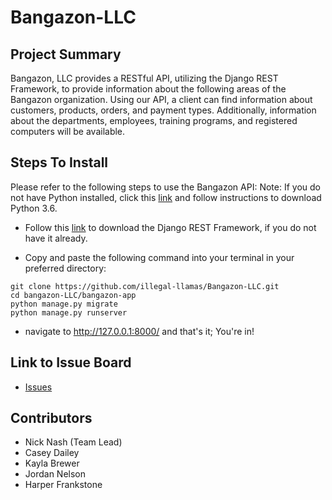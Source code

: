 # Bangazon-LLC
## Project Summary
Bangazon, LLC provides a RESTful API, utilizing the Django REST Framework, to provide information about the following areas of the Bangazon organization.  Using our API, a client can find information about customers, products, orders, and payment types.  Additionally, information about the departments, employees, training programs, and registered computers will be available.  
## Steps To Install
Please refer to the following steps to use the Bangazon API:
Note: If you do not have Python installed, click this [link](https://www.python.org/downloads/) and follow instructions to download Python 3.6.

  * Follow this [link](http://www.django-rest-framework.org/#installation) to download the Django REST Framework, if you do not have it already.
  
  * Copy and paste the following command into your terminal in your preferred directory:
  
  ```
  git clone https://github.com/illegal-llamas/Bangazon-LLC.git
  cd bangazon-LLC/bangazon-app
  python manage.py migrate
  python manage.py runserver
  
  ```
  
  * navigate to http://127.0.0.1:8000/ and that's it; You're in!

## Link to Issue Board
  * [Issues](https://github.com/illegal-llamas/Bangazon-LLC/issues)
  
## Contributors
  * Nick Nash (Team Lead)
  * Casey Dailey
  * Kayla Brewer
  * Jordan Nelson
  * Harper Frankstone
